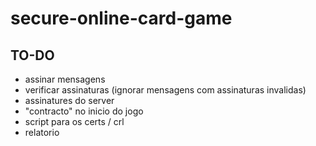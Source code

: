 # secure-online-card-game

## TO-DO
* assinar mensagens
* verificar assinaturas (ignorar mensagens com assinaturas invalidas)
* assinatures do server
* "contracto" no inicio do jogo
* script para os certs / crl
* relatorio

